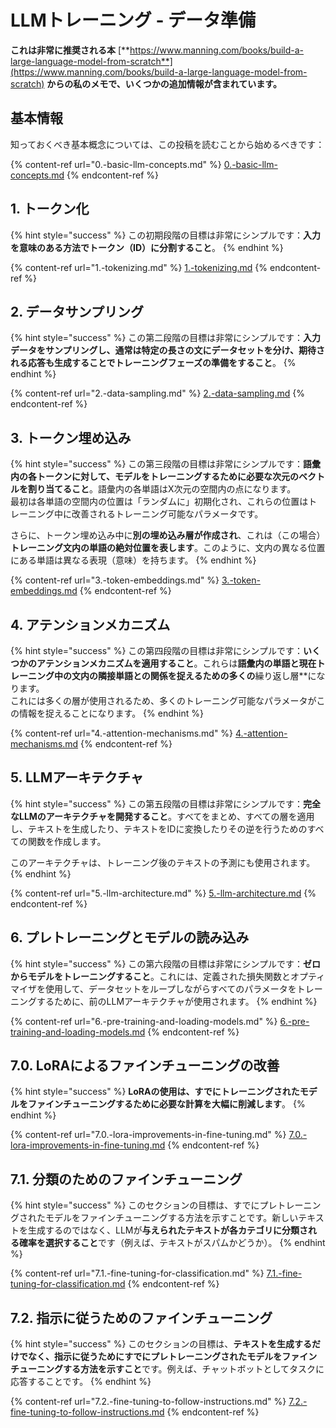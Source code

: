 # LLMトレーニング - データ準備

**これは非常に推奨される本** [**https://www.manning.com/books/build-a-large-language-model-from-scratch**](https://www.manning.com/books/build-a-large-language-model-from-scratch) **からの私のメモで、いくつかの追加情報が含まれています。**

## 基本情報

知っておくべき基本概念については、この投稿を読むことから始めるべきです：

{% content-ref url="0.-basic-llm-concepts.md" %}
[0.-basic-llm-concepts.md](0.-basic-llm-concepts.md)
{% endcontent-ref %}

## 1. トークン化

{% hint style="success" %}
この初期段階の目標は非常にシンプルです：**入力を意味のある方法でトークン（ID）に分割すること**。
{% endhint %}

{% content-ref url="1.-tokenizing.md" %}
[1.-tokenizing.md](1.-tokenizing.md)
{% endcontent-ref %}

## 2. データサンプリング

{% hint style="success" %}
この第二段階の目標は非常にシンプルです：**入力データをサンプリングし、通常は特定の長さの文にデータセットを分け、期待される応答も生成することでトレーニングフェーズの準備をすること**。
{% endhint %}

{% content-ref url="2.-data-sampling.md" %}
[2.-data-sampling.md](2.-data-sampling.md)
{% endcontent-ref %}

## 3. トークン埋め込み

{% hint style="success" %}
この第三段階の目標は非常にシンプルです：**語彙内の各トークンに対して、モデルをトレーニングするために必要な次元のベクトルを割り当てること**。語彙内の各単語はX次元の空間内の点になります。\
最初は各単語の空間内の位置は「ランダムに」初期化され、これらの位置はトレーニング中に改善されるトレーニング可能なパラメータです。

さらに、トークン埋め込み中に**別の埋め込み層が作成され**、これは（この場合）**トレーニング文内の単語の絶対位置を表します**。このように、文内の異なる位置にある単語は異なる表現（意味）を持ちます。
{% endhint %}

{% content-ref url="3.-token-embeddings.md" %}
[3.-token-embeddings.md](3.-token-embeddings.md)
{% endcontent-ref %}

## 4. アテンションメカニズム

{% hint style="success" %}
この第四段階の目標は非常にシンプルです：**いくつかのアテンションメカニズムを適用すること**。これらは**語彙内の単語と現在トレーニング中の文内の隣接単語との関係を捉えるための多くの**繰り返し層**になります。\
これには多くの層が使用されるため、多くのトレーニング可能なパラメータがこの情報を捉えることになります。
{% endhint %}

{% content-ref url="4.-attention-mechanisms.md" %}
[4.-attention-mechanisms.md](4.-attention-mechanisms.md)
{% endcontent-ref %}

## 5. LLMアーキテクチャ

{% hint style="success" %}
この第五段階の目標は非常にシンプルです：**完全なLLMのアーキテクチャを開発すること**。すべてをまとめ、すべての層を適用し、テキストを生成したり、テキストをIDに変換したりその逆を行うためのすべての関数を作成します。

このアーキテクチャは、トレーニング後のテキストの予測にも使用されます。
{% endhint %}

{% content-ref url="5.-llm-architecture.md" %}
[5.-llm-architecture.md](5.-llm-architecture.md)
{% endcontent-ref %}

## 6. プレトレーニングとモデルの読み込み

{% hint style="success" %}
この第六段階の目標は非常にシンプルです：**ゼロからモデルをトレーニングすること**。これには、定義された損失関数とオプティマイザを使用して、データセットをループしながらすべてのパラメータをトレーニングするために、前のLLMアーキテクチャが使用されます。
{% endhint %}

{% content-ref url="6.-pre-training-and-loading-models.md" %}
[6.-pre-training-and-loading-models.md](6.-pre-training-and-loading-models.md)
{% endcontent-ref %}

## 7.0. LoRAによるファインチューニングの改善

{% hint style="success" %}
**LoRAの使用は、すでにトレーニングされたモデルをファインチューニングするために必要な計算を大幅に削減します**。
{% endhint %}

{% content-ref url="7.0.-lora-improvements-in-fine-tuning.md" %}
[7.0.-lora-improvements-in-fine-tuning.md](7.0.-lora-improvements-in-fine-tuning.md)
{% endcontent-ref %}

## 7.1. 分類のためのファインチューニング

{% hint style="success" %}
このセクションの目標は、すでにプレトレーニングされたモデルをファインチューニングする方法を示すことです。新しいテキストを生成するのではなく、LLMが**与えられたテキストが各カテゴリに分類される確率を選択すること**です（例えば、テキストがスパムかどうか）。
{% endhint %}

{% content-ref url="7.1.-fine-tuning-for-classification.md" %}
[7.1.-fine-tuning-for-classification.md](7.1.-fine-tuning-for-classification.md)
{% endcontent-ref %}

## 7.2. 指示に従うためのファインチューニング

{% hint style="success" %}
このセクションの目標は、**テキストを生成するだけでなく、指示に従うためにすでにプレトレーニングされたモデルをファインチューニングする方法を示すこと**です。例えば、チャットボットとしてタスクに応答することです。
{% endhint %}

{% content-ref url="7.2.-fine-tuning-to-follow-instructions.md" %}
[7.2.-fine-tuning-to-follow-instructions.md](7.2.-fine-tuning-to-follow-instructions.md)
{% endcontent-ref %}
